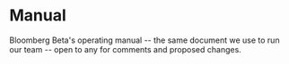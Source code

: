 Manual
======

Bloomberg Beta's operating manual -- the same document we use to run our team -- open to any for comments and proposed changes.

